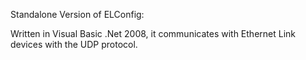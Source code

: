 Standalone Version of ELConfig:

Written in Visual Basic .Net 2008, it communicates with Ethernet Link devices with the UDP protocol.
